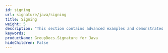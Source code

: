 ```yaml
---
id: signing
url: signature/java/signing
title: Signing
weight: 5
description: "This section contains advanced examples and demonstrates all possible features for signing documents with various electronic signature types, setup different options and visual effects."
keywords: 
productName: GroupDocs.Signature for Java
hideChildren: False
---
```

